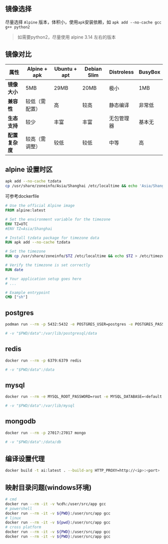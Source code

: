 ## 镜像选择

尽量选择 `Alpine` 版本，体积小，使用`apk`安装依赖，如 `apk add --no-cache gcc g++ python2`

> 如需要python2，尽量使用 alpine 3.14 左右的版本


## 镜像对比

| **属性**         | **Alpine + apk**   | **Ubuntu + apt** | **Debian Slim**  | **Distroless** | **BusyBox**      |
|-------------------|--------------------|------------------|------------------|----------------|------------------|
| **镜像大小**     | 5MB                | 29MB             | 20MB             | 极小           | 1MB              |
| **兼容性**       | 较低（需配置）     | 高               | 较高             | 静态编译       | 非常低           |
| **生态支持**     | 较少               | 丰富             | 丰富             | 无包管理器     | 基本无           |
| **配置复杂度**   | 较高（需调整）     | 较低             | 较低             | 中等           | 高               |

## alpine 设置时区

```bash
apk add --no-cache tzdata
cp /usr/share/zoneinfo/Asia/Shanghai /etc/localtime && echo 'Asia/Shanghai' > /etc/timezone
```
可参考dockerfile
```dockerfile title="dockerfile"
# Use the official Alpine image
FROM alpine:latest

# Set the environment variable for the timezone
ENV TZ=UTC
#ENV TZ=Asia/Shanghai

# Install tzdata package for timezone data
RUN apk add --no-cache tzdata

# Set the timezone
RUN cp /usr/share/zoneinfo/$TZ /etc/localtime && echo $TZ > /etc/timezone

# Verify the timezone is set correctly
RUN date

# Your application setup goes here
# ...

# Example entrypoint
CMD ["sh"]
```

## postgres

```bash
podman run --rm -p 5432:5432 -e POSTGRES_USER=postgres -e POSTGRES_PASSWORD=postgres -e POSTGRES_DB=hello_dev postgres:12.19-alpine

# -v "$PWD/data":/var/lib/postgresql/data
```

## redis

```bash
docker run --rm -p 6379:6379 redis

# -v "$PWD/data":/data
```

## mysql

```bash
docker run --rm -e MYSQL_ROOT_PASSWORD=root -e MYSQL_DATABASE=<default db> -p 3306:3306 mysql

# -v "$PWD/data":/var/lib/mysql
```

## mongodb

```bash
docker run --rm -p 27017:27017 mongo

# -v "$PWD/data":/data/db
```

## 编译设置代理

```bash
docker build -t ai:latest . --build-arg HTTP_PROXY=http://<ip>:<port>
```

## 映射目录问题(windows环境)

```bash
# cmd
docker run --rm -it -v %cd%:/user/src/app gcc
# powershell
docker run --rm -it -v ${PWD}:/user/src/app gcc
# linux
docker run --rm -it -v ${pwd}:/user/src/app gcc
# cross platform
docker run --rm -it -v ${PWD}:/user/src/app gcc
docker run --rm -it -v ${PWD}:/user/src/app gcc
```

